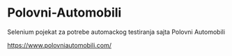 # Polovni-Automobili

Selenium pojekat za potrebe automackog testiranja sajta Polovni Automobili

https://www.polovniautomobili.com/